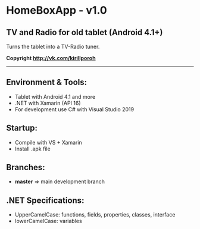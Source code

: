 # HomeBoxApp - v1.0
## TV and Radio for old tablet (Android 4.1+)
Turns the tablet into a TV-Radio tuner.


__Copyright http://vk.com/kirillporoh__
____

## Environment & Tools:
- Tablet with Android 4.1 and more
- .NET with Xamarin (API 16)
- For development use C# with Visual Studio 2019

## Startup:
- Compile with VS + Xamarin 
- Install .apk file

## Branches:
- **master** => main development branch

## .NET Specifications:
- UpperCamelCase: functions, fields, properties, classes, interface
- lowerCamelCase: variables
